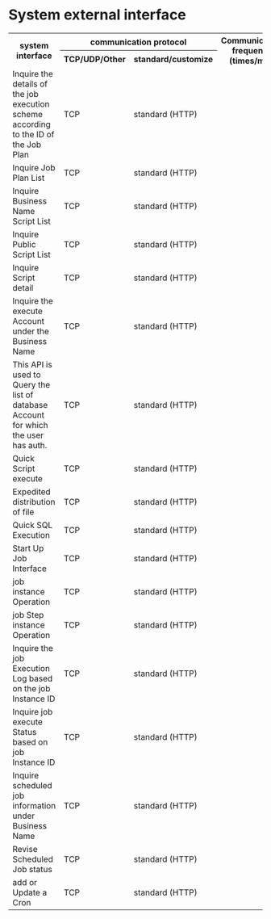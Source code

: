  # System external interface 

 <table> 
    <tr> 
        <th rowspan="2">system interface</th> 
        <th colspan="2">communication protocol</th> 
        <th rowspan="2">Communication frequency (times/min)</th> 
        <th rowspan="2">remark</th> 
    </tr> 
    <tr> 
        <th>TCP/UDP/Other</th> 
        <th>standard/customize</th> 
    </tr> 
	 <tr> 
        <td>Inquire the details of the job execution scheme according to the ID of the Job Plan</td> 
        <td>TCP</td> 
        <td>standard (HTTP)</td> 
        <td></td> 
        <td>get_job_detail</td> 
    </tr> 
	 <tr> 
        <td>Inquire Job Plan List</td> 
        <td>TCP</td> 
        <td>standard (HTTP)</td> 
        <td></td> 
        <td>get_job_list</td> 
    </tr> 
	 <tr> 
        <td>Inquire Business Name Script List</td> 
        <td>TCP</td> 
        <td>standard (HTTP)</td> 
        <td></td> 
        <td>get_script_list</td> 
    </tr> 
	 <tr> 
        <td>Inquire Public Script List</td> 
        <td>TCP</td> 
        <td>standard (HTTP)</td> 
        <td></td> 
        <td>get_public_script_list</td> 
    </tr> 
	 <tr> 
        <td>Inquire Script detail</td> 
        <td>TCP</td> 
        <td>standard (HTTP)</td> 
        <td></td> 
        <td>get_script_detail</td> 
    </tr> 
	 <tr> 
        <td>Inquire the execute Account under the Business Name</td> 
        <td>TCP</td> 
        <td>standard (HTTP)</td> 
        <td></td> 
        <td>get_os_account</td> 
    </tr> 
	 <tr> 
        <td>This API is used to Query the list of database Account for which the user has auth.</td> 
        <td>TCP</td> 
        <td>standard (HTTP)</td> 
        <td></td> 
        <td>get_own_db_account_list</td> 
    </tr> 
    <tr> 
        <td>Quick Script execute</td> 
        <td>TCP</td> 
        <td>standard (HTTP)</td> 
        <td></td> 
        <td>fast_execute_script</td> 
    </tr> 
    <tr> 
        <td>Expedited distribution of file</td> 
        <td>TCP</td> 
        <td>standard (HTTP)</td> 
        <td></td> 
        <td>fast_push_file</td> 
    </tr> 
    <tr> 
        <td>Quick SQL Execution</td> 
        <td>TCP</td> 
        <td>standard (HTTP)</td> 
        <td></td> 
        <td>fast_execute_sql</td> 
    </tr> 
    <tr> 
        <td>Start Up Job Interface</td> 
        <td>TCP</td> 
        <td>standard (HTTP)</td> 
        <td></td> 
        <td>execute_job</td> 
    </tr> 
    <tr> 
        <td>job instance Operation</td> 
        <td>TCP</td> 
        <td>standard (HTTP)</td> 
        <td></td> 
        <td>operate_job_instance</td> 
    </tr> 
	 <tr> 
        <td>job Step instance Operation</td> 
        <td>TCP</td> 
        <td>standard (HTTP)</td> 
        <td></td> 
        <td>operate_step_instance</td> 
    </tr> 
	    <tr> 
        <td>Inquire the job Execution Log based on the job Instance ID</td> 
        <td>TCP</td> 
        <td>standard (HTTP)</td> 
        <td></td> 
        <td>get_job_instance_log</td> 
    </tr> 
    <tr> 
        <td>Inquire job execute Status based on job Instance ID</td> 
        <td>TCP</td> 
        <td>standard (HTTP)</td> 
        <td></td> 
        <td>get_job_instance_status</td> 
    </tr> 
	 <tr> 
        <td>Inquire scheduled job information under Business Name</td> 
        <td>TCP</td> 
        <td>standard (HTTP)</td> 
        <td></td> 
        <td>get_cron_list</td> 
    </tr> 
    <tr> 
        <td>Revise Scheduled Job status</td> 
        <td>TCP</td> 
        <td>standard (HTTP)</td> 
        <td></td> 
        <td>change_cron_status</td> 
    </tr> 
    <tr> 
        <td>add or Update a Cron</td> 
        <td>TCP</td> 
        <td>standard (HTTP)</td> 
        <td></td> 
        <td>save_cron</td> 
    </tr> 
 </table> 